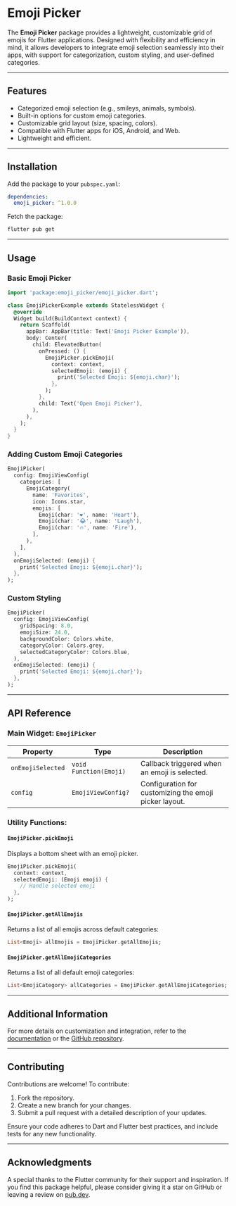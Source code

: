 # Emoji Picker

The **Emoji Picker** package provides a lightweight, customizable grid of emojis for Flutter applications. Designed with flexibility and efficiency in mind, it allows developers to integrate emoji selection seamlessly into their apps, with support for categorization, custom styling, and user-defined categories.

---

## Features

- Categorized emoji selection (e.g., smileys, animals, symbols).
- Built-in options for custom emoji categories.
- Customizable grid layout (size, spacing, colors).
- Compatible with Flutter apps for iOS, Android, and Web.
- Lightweight and efficient.

---

## Installation

Add the package to your `pubspec.yaml`:

```yaml
dependencies:
  emoji_picker: ^1.0.0
```

Fetch the package:

```bash
flutter pub get
```

---

## Usage

### Basic Emoji Picker

```dart
import 'package:emoji_picker/emoji_picker.dart';

class EmojiPickerExample extends StatelessWidget {
  @override
  Widget build(BuildContext context) {
    return Scaffold(
      appBar: AppBar(title: Text('Emoji Picker Example')),
      body: Center(
        child: ElevatedButton(
          onPressed: () {
            EmojiPicker.pickEmoji(
              context: context,
              selectedEmoji: (emoji) {
                print('Selected Emoji: ${emoji.char}');
              },
            );
          },
          child: Text('Open Emoji Picker'),
        ),
      ),
    );
  }
}
```

### Adding Custom Emoji Categories

```dart
EmojiPicker(
  config: EmojiViewConfig(
    categories: [
      EmojiCategory(
        name: 'Favorites',
        icon: Icons.star,
        emojis: [
          Emoji(char: '❤️', name: 'Heart'),
          Emoji(char: '😂', name: 'Laugh'),
          Emoji(char: '🔥', name: 'Fire'),
        ],
      ),
    ],
  ),
  onEmojiSelected: (emoji) {
    print('Selected Emoji: ${emoji.char}');
  },
);
```

### Custom Styling

```dart
EmojiPicker(
  config: EmojiViewConfig(
    gridSpacing: 8.0,
    emojiSize: 24.0,
    backgroundColor: Colors.white,
    categoryColor: Colors.grey,
    selectedCategoryColor: Colors.blue,
  ),
  onEmojiSelected: (emoji) {
    print('Selected Emoji: ${emoji.char}');
  },
);
```

---

## API Reference

### Main Widget: `EmojiPicker`

| Property              | Type                              | Description                                    |
|-----------------------|-----------------------------------|------------------------------------------------|
| `onEmojiSelected`     | `void Function(Emoji)`           | Callback triggered when an emoji is selected. |
| `config`              | `EmojiViewConfig?`               | Configuration for customizing the emoji picker layout. |

### Utility Functions:

#### `EmojiPicker.pickEmoji`

Displays a bottom sheet with an emoji picker.

```dart
EmojiPicker.pickEmoji(
  context: context,
  selectedEmoji: (Emoji emoji) {
    // Handle selected emoji
  },
);
```

#### `EmojiPicker.getAllEmojis`

Returns a list of all emojis across default categories:

```dart
List<Emoji> allEmojis = EmojiPicker.getAllEmojis;
```

#### `EmojiPicker.getAllEmojiCategories`

Returns a list of all default emoji categories:

```dart
List<EmojiCategory> allCategories = EmojiPicker.getAllEmojiCategories;
```

---

## Additional Information

For more details on customization and integration, refer to the [documentation](https://pub.dev/packages/emoji_picker) or the [GitHub repository](https://github.com/your-repo-url).

---

## Contributing

Contributions are welcome! To contribute:

1. Fork the repository.
2. Create a new branch for your changes.
3. Submit a pull request with a detailed description of your updates.

Ensure your code adheres to Dart and Flutter best practices, and include tests for any new functionality.

---

## Acknowledgments

A special thanks to the Flutter community for their support and inspiration. If you find this package helpful, please consider giving it a star on GitHub or leaving a review on [pub.dev](https://pub.dev/packages/emoji_picker).
